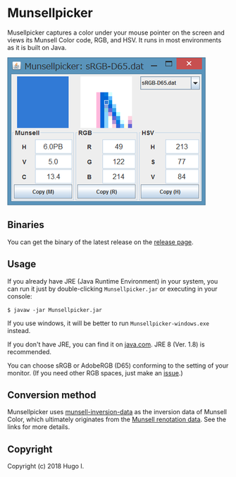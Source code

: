 # Munsellpicker
Musellpicker captures a color under your mouse pointer on the screen and views its Munsell Color code, RGB, and HSV. It runs in most environments as it is built on Java.

![screenshot](screenshot.png "screenshot")

## Binaries
You can get the binary of the latest release on the [release page](https://github.com/privet-kitty/Munsellpicker/releases).

## Usage
If you already have JRE (Java Runtime Environment) in your system, you can run it just by double-clicking `Munsellpicker.jar` or executing in your console:

```
$ javaw -jar Munsellpicker.jar
```
If you use windows, it will be better to run `Munsellpicker-windows.exe` instead.

If you don't have JRE, you can find it on [java.com](https://java.com/download/). JRE 8 (Ver. 1.8) is recommended.

You can choose sRGB or AdobeRGB (D65) conforming to the setting of your monitor. (If you need other RGB spaces, just make an [issue](https://github.com/privet-kitty/Munsellpicker/issues).)

## Conversion method
Munsellpicker uses [munsell-inversion-data](https://github.com/privet-kitty/munsell-inversion-data) as the inversion data of Munsell Color, which ultimately originates from the [Munsell renotation data](https://www.rit.edu/cos/colorscience/rc_munsell_renotation.php). See the links for more details.

## Copyright
Copyright (c) 2018 Hugo I.
